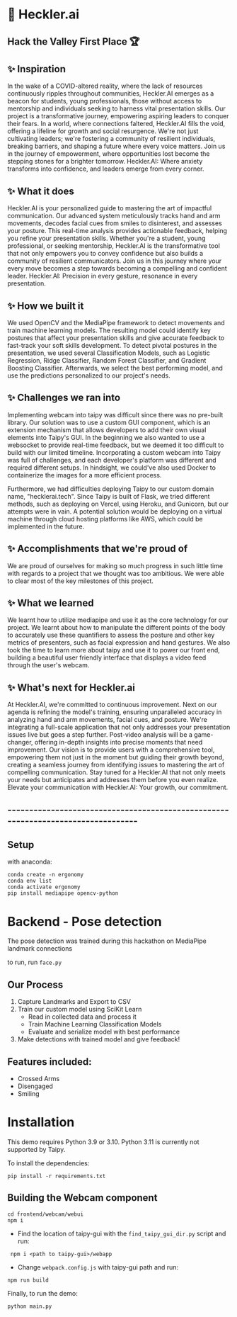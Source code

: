 # 📸 Heckler.ai
## Hack the Valley First Place 🏆

## ✨ Inspiration
In the wake of a COVID-altered reality, where the lack of resources continuously ripples throughout communities, Heckler.AI emerges as a beacon for students, young professionals, those without access to mentorship and individuals seeking to harness vital presentation skills. Our project is a transformative journey, empowering aspiring leaders to conquer their fears. In a world, where connections faltered, Heckler.AI fills the void, offering a lifeline for growth and social resurgence. We're not just cultivating leaders; we're fostering a community of resilient individuals, breaking barriers, and shaping a future where every voice matters. Join us in the journey of empowerment, where opportunities lost become the stepping stones for a brighter tomorrow. Heckler.AI: Where anxiety transforms into confidence, and leaders emerge from every corner.

## ✨ What it does
Heckler.AI is your personalized guide to mastering the art of impactful communication. Our advanced system meticulously tracks hand and arm movements, decodes facial cues from smiles to disinterest, and assesses your posture. This real-time analysis provides actionable feedback, helping you refine your presentation skills. Whether you're a student, young professional, or seeking mentorship, Heckler.AI is the transformative tool that not only empowers you to convey confidence but also builds a community of resilient communicators. Join us in this journey where your every move becomes a step towards becoming a compelling and confident leader. Heckler.AI: Precision in every gesture, resonance in every presentation.

## ✨ How we built it
We used OpenCV and the MediaPipe framework to detect movements and train machine learning models. The resulting model could identify key postures that affect your presentation skills and give accurate feedback to fast-track your soft skills development. To detect pivotal postures in the presentation, we used several Classification Models, such as Logistic Regression, Ridge Classifier, Random Forest Classifier, and Gradient Boosting Classifier. Afterwards, we select the best performing model, and use the predictions personalized to our project's needs.

## ✨ Challenges we ran into
Implementing webcam into taipy was difficult since there was no pre-built library. Our solution was to use a custom GUI component, which is an extension mechanism that allows developers to add their own visual elements into Taipy's GUI. In the beginning we also wanted to use a websocket to provide real-time feedback, but we deemed it too difficult to build with our limited timeline. Incorporating a custom webcam into Taipy was full of challenges, and each developer's platform was different and required different setups. In hindsight, we could've also used Docker to containerize the images for a more efficient process.

Furthermore, we had difficulties deploying Taipy to our custom domain name, "hecklerai.tech". Since Taipy is built of Flask, we tried different methods, such as deploying on Vercel, using Heroku, and Gunicorn, but our attempts were in vain. A potential solution would be deploying on a virtual machine through cloud hosting platforms like AWS, which could be implemented in the future.

## ✨ Accomplishments that we're proud of
We are proud of ourselves for making so much progress in such little time with regards to a project that we thought was too ambitious. We were able to clear most of the key milestones of this project.

## ✨ What we learned
We learnt how to utilize mediapipe and use it as the core technology for our project. We learnt about how to manipulate the different points of the body to accurately use these quantifiers to assess the posture and other key metrics of presenters, such as facial expression and hand gestures. We also took the time to learn more about taipy and use it to power our front end, building a beautiful user friendly interface that displays a video feed through the user's webcam.

## ✨ What's next for Heckler.ai
At Heckler.AI, we're committed to continuous improvement. Next on our agenda is refining the model's training, ensuring unparalleled accuracy in analyzing hand and arm movements, facial cues, and posture. We're integrating a full-scale application that not only addresses your presentation issues live but goes a step further. Post-video analysis will be a game-changer, offering in-depth insights into precise moments that need improvement. Our vision is to provide users with a comprehensive tool, empowering them not just in the moment but guiding their growth beyond, creating a seamless journey from identifying issues to mastering the art of compelling communication. Stay tuned for a Heckler.AI that not only meets your needs but anticipates and addresses them before you even realize. Elevate your communication with Heckler.AI: Your growth, our commitment.



## ---------------------------------------------------------------------------------
## Setup

with anaconda:

```
conda create -n ergonomy
conda env list
conda activate ergonomy
pip install mediapipe opencv-python

```

# Backend - Pose detection

The pose detection was trained during this hackathon on MediaPipe landmark connections

to run, run `face.py`

## Our Process
1. Capture Landmarks and Export to CSV
2. Train our custom model using SciKit Learn
    - Read in collected data and process it
    - Train Machine Learning Classification Models
    - Evaluate and serialize model with best performance
3. Make detections with trained model and give feedback!

## Features included:

- Crossed Arms
- Disengaged
- Smiling

# Installation

This demo requires Python 3.9 or 3.10. Python 3.11 is currently not supported by Taipy.

To install the dependencies:
```
pip install -r requirements.txt
```

## Building the Webcam component

```
cd frontend/webcam/webui
npm i
```

- Find the location of taipy-gui with the `find_taipy_gui_dir.py` script and run:

```
 npm i <path to taipy-gui>/webapp
```

- Change `webpack.config.js` with taipy-gui path and run:

```
npm run build
```


Finally, to run the demo:
```
python main.py
```
